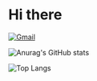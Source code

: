 # Hi there
[![Gmail](https://img.shields.io/badge/Gmail-D14836?style=flat&logo=gmail&logoColor=white)](https://mail.google.com/mail/?view=cm&amp;fs=1&amp;to=yumiana428@gmail.com) 

![Anurag's GitHub stats](https://github-readme-stats.vercel.app/api?username=yumiana&show_icons=true&theme=radical&hide=issues,contribs)

![Top Langs](https://github-readme-stats.vercel.app/api/top-langs/?username=yumiana&layout=compact)
